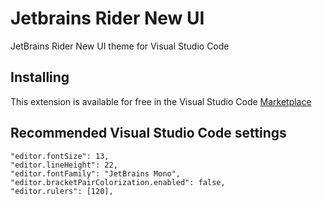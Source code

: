 # Jetbrains Rider New UI

JetBrains Rider New UI theme for Visual Studio Code

## Installing

This extension is available for free in the Visual Studio Code [Marketplace](https://marketplace.visualstudio.com/items?itemName=digimezzo.jetbrains-rider-new-ui-theme)

## Recommended Visual Studio Code settings

```
"editor.fontSize": 13,
"editor.lineHeight": 22,
"editor.fontFamily": "JetBrains Mono",
"editor.bracketPairColorization.enabled": false,
"editor.rulers": [120],
```
